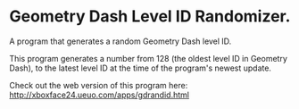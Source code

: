 # Geometry Dash Level ID Randomizer.
A program that generates a random Geometry Dash level ID.

This program generates a number from 128 (the oldest level ID in Geometry Dash), to the latest level ID at the time of the program's newest update.

Check out the web version of this program here: http://xboxface24.ueuo.com/apps/gdrandid.html

